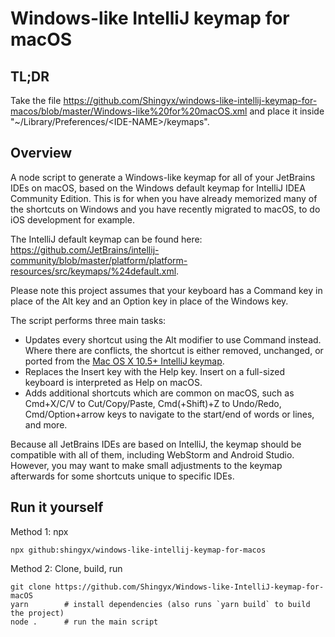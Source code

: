 # Windows-like IntelliJ keymap for macOS

## TL;DR

Take the file <https://github.com/Shingyx/windows-like-intellij-keymap-for-macos/blob/master/Windows-like%20for%20macOS.xml> and place it inside "~/Library/Preferences/\<IDE-NAME>/keymaps".

## Overview

A node script to generate a Windows-like keymap for all of your JetBrains IDEs on macOS, based on the Windows default keymap for IntelliJ IDEA Community Edition. This is for when you have already memorized many of the shortcuts on Windows and you have recently migrated to macOS, to do iOS development for example.

The IntelliJ default keymap can be found here: <https://github.com/JetBrains/intellij-community/blob/master/platform/platform-resources/src/keymaps/%24default.xml>.

Please note this project assumes that your keyboard has a Command key in place of the Alt key and an Option key in place of the Windows key.

The script performs three main tasks:

-   Updates every shortcut using the Alt modifier to use Command instead. Where there are conflicts, the shortcut is either removed, unchanged, or ported from the [Mac OS X 10.5+ IntelliJ keymap](https://github.com/JetBrains/intellij-community/blob/master/platform/platform-resources/src/keymaps/Mac%20OS%20X%2010.5%2B.xml).
-   Replaces the Insert key with the Help key. Insert on a full-sized keyboard is interpreted as Help on macOS.
-   Adds additional shortcuts which are common on macOS, such as Cmd+X/C/V to Cut/Copy/Paste, Cmd(+Shift)+Z to Undo/Redo, Cmd/Option+arrow keys to navigate to the start/end of words or lines, and more.

Because all JetBrains IDEs are based on IntelliJ, the keymap should be compatible with all of them, including WebStorm and Android Studio. However, you may want to make small adjustments to the keymap afterwards for some shortcuts unique to specific IDEs.

## Run it yourself

Method 1: npx

```
npx github:shingyx/windows-like-intellij-keymap-for-macos
```

Method 2: Clone, build, run

```
git clone https://github.com/Shingyx/Windows-like-IntelliJ-keymap-for-macOS
yarn        # install dependencies (also runs `yarn build` to build the project)
node .      # run the main script
```
